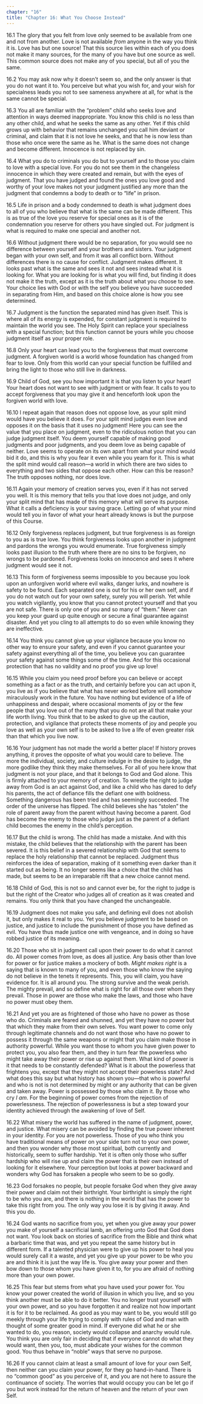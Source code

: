 ```yaml
---
chapter: "16"
title: "Chapter 16: What You Choose Instead"
---
```


16.1 The glory that you felt from love only seemed to be available from
one and not from another. Love is not available *from* anyone in the way
you think it is. Love has but one source! That this source lies within
each of you does not make it many sources, for the many of you have but
one source as well. This common source does not make any of you special,
but all of you the same. 

16.2 You may ask now why it doesn’t seem so, and the only answer is that
you do not want it to. You perceive but what you wish for, and your wish
for specialness leads you not to see sameness anywhere at all, for what
is the same cannot be special. 

16.3 You all are familiar with the “problem” child who seeks love and
attention in ways deemed inappropriate. You know this child is no less
than any other child, and what he seeks the same as any other. Yet if
this child grows up with behavior that remains unchanged you call him
deviant or criminal, and claim that it is not love he seeks, and that he
is now less than those who once were the same as he. What is the same
does not change and become different. Innocence is not replaced by sin. 

16.4 What you do to criminals you do but to yourself and to those you
claim to love with a special love. For you do not see them in the
changeless innocence in which they were created and remain, but with the
eyes of judgment. That you have judged and found the ones you love good
and worthy of your love makes not your judgment justified any more than
the judgment that condemns a body to death or to “life” in prison. 

16.5 Life in prison and a body condemned to death is what judgment does
to all of you who believe that what is the same can be made different.
This is as true of the love you reserve for special ones as it is of the
condemnation you reserve for others you have singled out. For judgment
is what is required to make one special and another not. 

16.6 Without judgment there would be no separation, for you would see no
difference between yourself and your brothers and sisters. Your judgment
began with your own self, and from it was all conflict born. Without
differences there is no cause for conflict. Judgment makes different. It
looks past what is the same and sees it not and sees instead what it is
looking for. What you are looking for is what you will find, but finding
it does not make it the truth, except as it is the truth about what you
choose to see. Your choice lies with God or with the self you believe
you have succeeded in separating from Him, and based on this choice
alone is how you see determined. 

16.7 Judgment is the function the separated mind has given itself. This
is where all of its energy is expended, for constant judgment is
required to maintain the world you see. The Holy Spirit can replace your
specialness with a special function; but this function cannot be yours
while you choose judgment itself as your proper role.

16.8 Only your heart can lead you to the forgiveness that must overcome
judgment. A forgiven world is a world whose foundation has changed from
fear to love. Only from this world can your special function be
fulfilled and bring the light to those who still live in darkness.

16.9 Child of God, see you how important it is that you listen to your
heart! Your heart does not want to see with judgment or with fear. It
calls to you to accept forgiveness that you may give it and henceforth
look upon the forgiven world with love. 

16.10 I repeat again that reason does not oppose love, as your split
mind would have you believe it does.  For your split mind judges even
love and opposes it on the basis that it uses no judgment! Here you can
see the value that you place on judgment, even to the ridiculous notion
that you can judge judgment itself. You deem yourself capable of making
good judgments and poor judgments, and you deem love as being capable of
neither. Love seems to operate on its own apart from what your mind
would bid it do, and this is why you fear it even while you yearn for
it. This is what the split mind would call reason—a world in which there
are two sides to everything and two sides that oppose each other. How
can this be reason? The truth opposes nothing, nor does love. 

16.11 Again your memory of creation serves you, even if it has not
served you well. It is this memory that tells you that love does not
judge, and only your split mind that has made of this memory what will
serve its purpose. What it calls a deficiency is your saving grace.
Letting go of what your mind would tell you in favor of what your heart
already knows is but the purpose of this Course.

16.12 Only forgiveness replaces judgment, but true forgiveness is as
foreign to you as is true love. You think forgiveness looks upon another
in judgment and pardons the wrongs you would enumerate. True forgiveness
simply looks past illusion to the truth where there are no sins to be
forgiven, no wrongs to be pardoned. Forgiveness looks on innocence and
sees it where judgment would see it not. 

16.13 This form of forgiveness seems impossible to you because you look
upon an unforgiven world where evil walks, danger lurks, and nowhere is
safety to be found. Each separated one is out for his or her own self,
and if you do not watch out for your own safety, surely you will perish.
Yet while you watch vigilantly, you know that you cannot protect
yourself and that you are not safe. There is only one of you and so many
of “them.” Never can you keep your guard up quite enough or secure a
final guarantee against disaster. And yet you cling to all attempts to
do so even while knowing they are ineffective. 

16.14 You think you cannot give up your vigilance because you know no
other way to ensure your safety, and even if you cannot guarantee your
safety against everything all of the time, you believe you can guarantee
your safety against some things some of the time. And for this
occasional protection that has no validity and no proof you give up
love! 

16.15 While you claim you need proof before you can believe or accept
something as a fact or as the truth, and certainly before you can act
upon it, you live as if you believe that what has never worked before
will somehow miraculously work in the future. You have nothing but
evidence of a life of unhappiness and despair, where occasional moments
of joy or the few people that you love out of the many that you do not
are all that make your life worth living. You think that to be asked to
give up the caution, protection, and vigilance that protects these
moments of joy and people you love as well as your own self is to be
asked to live a life of even greater risk than that which you live now. 

16.16 Your judgment has not made the world a better place!  If history
proves anything, it proves the opposite of what you would care to
believe. The more the individual, society, and culture indulge in the
desire to judge, the more godlike they think they make themselves. For
all of you here know that judgment is not your place, and that it
belongs to God and God alone. This is firmly attached to your memory of
creation. To wrestle the right to judge away from God is an act against
God, and like a child who has dared to defy his parents, the act of
defiance fills the defiant one with boldness. Something dangerous has
been tried and has seemingly succeeded. The order of the universe has
flipped. The child believes she has “stolen” the role of parent away
from the parent without having become a parent. God has become the enemy
to those who judge just as the parent of a defiant child becomes the
enemy in the child’s perception. 

16.17 But the child is wrong. The child has made a mistake. And with
this mistake, the child believes that the relationship with the parent
has been severed. It is this belief in a severed relationship with God
that seems to replace the holy relationship that cannot be replaced.
Judgment thus reinforces the idea of separation, making of it something
even darker than it started out as being. It no longer seems like a
choice that the child has made, but seems to be an irreparable rift that
a new choice cannot mend.

16.18 Child of God, this is not so and cannot ever be, for the right to
judge is but the right of the Creator who judges all of creation as it
was created and remains. You only think that you have changed the
unchangeable. 

16.19 Judgment does not make you safe, and defining evil does not
abolish it, but only makes it real to you. Yet you believe judgment to
be based on justice, and justice to include the punishment of those you
have defined as evil. You have thus made justice one with vengeance, and
in doing so have robbed justice of its meaning.

16.20 Those who sit in judgment call upon their power to do what it
cannot do. All power comes from love, as does all justice. Any basis
other than love for power or for justice makes a mockery of both. *Might
makes right* is a saying that is known to many of you, and even those who
know the saying do not believe in the tenets it represents. This, you
will claim, you have evidence for. It is all around you. The strong
survive and the weak perish. The mighty prevail, and so define what is
right for all those over whom they prevail. Those in power are those who
make the laws, and those who have no power must obey them. 

16.21 And yet you are as frightened of those who have no power as those
who do.  Criminals are feared and shunned, and yet they have no power
but that which they make from their own selves. You want power to come
only through legitimate channels and do not want those who have no power
to possess it through the same weapons or might that you claim make
those in authority powerful. While you want those to whom you have given
power to protect you, you also fear them, and they in turn fear the
powerless who might take away their power or rise up against them. What
kind of power is it that needs to be constantly defended? What is it
about the powerless that frightens you, except that they might not
accept their powerless state? And what does this say but what history
has shown you—that who is powerful and who is not is not determined by
might or any authority that can be given and taken away. Power is
possessed by those who claim it. By those who cry *I am*. For the
beginning of power comes from the rejection of powerlessness. The
rejection of powerlessness is but a step toward your identity achieved
through the awakening of love of Self. 

16.22 What misery the world has suffered in the name of judgment, power,
and justice. What misery can be avoided by finding the true power
inherent in your identity. For you are not powerless. Those of you who
think you have traditional means of power on your side turn not to your
own power, and then you wonder why those most spiritual, both currently
and historically, seem to suffer hardship. Yet it is often only those
who suffer hardship who will rise up and claim the power that is their
own instead of looking for it elsewhere. Your perception but looks at
power backward and wonders why God has forsaken a people who seem to be
so godly. 

16.23 God forsakes no people, but people forsake God when they give away
their power and claim not their birthright. Your birthright is simply
the right to be who you are, and there is nothing in the world that has
the power to take this right from you. The only way you lose it is by
giving it away. And this you do.

16.24 God wants no sacrifice from you, yet when you give away your power
you make of yourself a sacrificial lamb, an offering unto God that God
does not want. You look back on stories of sacrifice from the Bible and
think what a barbaric time that was, and yet you repeat the same history
but in different form. If a talented physician were to give up his power
to heal you would surely call it a waste, and yet you give up your power
to be who you are and think it is just the way life is. You give away
your power and then bow down to those whom you have given it to, for you
are afraid of nothing more than your own power. 

16.25 This fear but stems from what you have used your power for. You
know your power created the world of illusion in which you live, and so
you think another must be able to do it better. You no longer trust
yourself with your own power, and so you have forgotten it and realize
not how important it is for it to be reclaimed. As good as you may want
to be, you would still go meekly through your life trying to comply with
rules of God and man with thought of some greater good in mind. If
everyone did what he or she wanted to do, you reason, society would
collapse and anarchy would rule.  You think you are only fair in
deciding that if everyone cannot do what they would want, then you, too,
must abdicate your wishes for the common good. You thus behave in
“noble” ways that serve no purpose. 

16.26 If you cannot claim at least a small amount of love for your own
Self, then neither can you claim your power, for they go hand-in-hand.
There is no “common good” as you perceive of it, and you are not here to
assure the continuance of society. The worries that would occupy you can
be let go if you but work instead for the return of heaven and the
return of your own Self.

